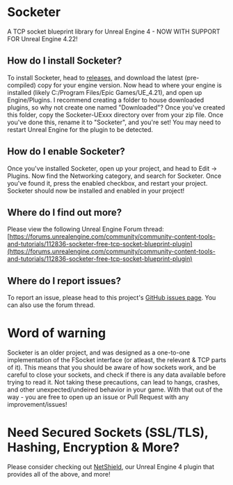 # Socketer
A TCP socket blueprint library for Unreal Engine 4 - NOW WITH SUPPORT FOR Unreal Engine 4.22!

## How do I install Socketer?
To install Socketer, head to [releases](https://github.com/How2Compute/Socketer/releases), and download the latest (pre-compiled) copy for your engine version. Now head to where your engine is installed (likely C:/Program Files/Epic Games/UE_4.21), and open up Engine/Plugins. I recommend creating a folder to house downloaded plugins, so why not create one named "Downloaded"? Once you've created this folder, copy the Socketer-UExxx directory over from your zip file. Once you've done this, rename it to "Socketer", and you're set! You may need to restart Unreal Engine for the plugin to be detected.

## How do I enable Socketer?
Once you've installed Socketer, open up your project, and head to Edit -> Plugins. Now find the Networking category, and search for Socketer. Once you've found it, press the enabled checkbox, and restart your project. Socketer should now be installed and enabled in your project!

## Where do I find out more?
Please view the following Unreal Engine Forum thread: [https://forums.unrealengine.com/community/community-content-tools-and-tutorials/112836-socketer-free-tcp-socket-blueprint-plugin](https://forums.unrealengine.com/community/community-content-tools-and-tutorials/112836-socketer-free-tcp-socket-blueprint-plugin)

## Where do I report issues?
To report an issue, please head to this project's [GitHub issues page](https://github.com/How2Compute/Socketer/issues). You can also use the forum thread.

# Word of warning
Socketer is an older project, and was designed as a one-to-one implementation of the FSocket interface (or atleast, the relevant & TCP parts of it). This means that you should be aware of how sockets work, and be careful to close your sockets, and check if there is any data available before trying to read it. Not taking these precautions, can lead to hangs, crashes, and other unexpected/undeired behavior in your game. With that out of the way - you are free to open up an issue or Pull Request with any improvement/issues!

# Need Secured Sockets (SSL/TLS), Hashing, Encryption & More?
Please consider checking out [NetShield](https://www.unrealengine.com/marketplace/netshield), our Unreal Engine 4 plugin that provides all of the above, and more!
